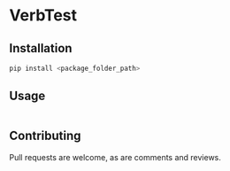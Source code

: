 # VerbTest

## Installation
```bash
pip install <package_folder_path>
```

## Usage
```python
```

## Contributing
Pull requests are welcome, as are comments and reviews.
